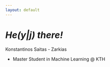```yaml
---
layout: default
---
```


# *He(y|j) there!*


Konstantinos Saitas - Zarkias

- Master Student in Machine Learning @ KTH